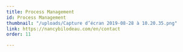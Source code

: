 ```yaml
---
title: Process Management
id: Process Management
thumbnail: "/uploads/Capture d’écran 2019-08-28 à 10.20.35.png"
link: https://nancybilodeau.com/en/contact
order: 11

---
```

